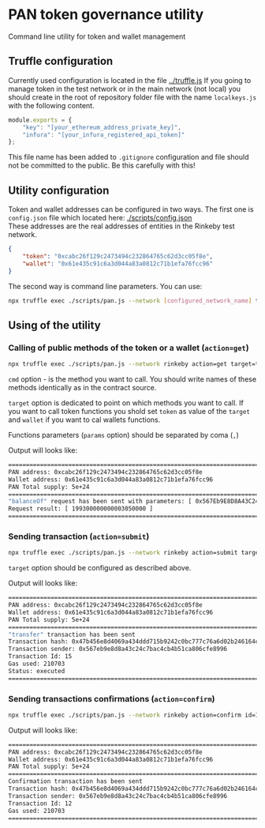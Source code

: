 # PAN token governance utility
Command line utility for token and wallet management

## Truffle configuration

Currently used configuration is located in the file [../truffle.js](../truffle.js)
If you going to manage token in the test network or in the main network (not local) 
you should create in the root of repository folder file with the name `localkeys.js` 
with the following content.

```javascript
module.exports = {
    "key": "[your_ethereum_address_private_key]",
    "infura": "[your_infura_registered_api_token]"
};
```

This file name has been added to `.gitignore` configuration and file should not be committed to the public. 
Be this carefully with this!


## Utility configuration

Token and wallet addresses can be configured in two ways. 
The first one is `config.json` file which located here: [./scripts/config.json](./scripts/config.json)  
These addresses are the real addresses of entities in the Rinkeby test network.

```json
{
    "token": "0xcabc26f129c2473494c232864765c62d3cc05f8e",
    "wallet": "0x61e435c91c6a3d044a83a0812c71b1efa76fcc96"
}
```

The second way is command line parameters. You can use:

```sh
npx truffle exec ./scripts/pan.js --network [configured_network_name] token=0xcabc26f129c2473494c232864765c62d3cc05f8e wallet=0x61e435c91c6a3d044a83a0812c71b1efa76fcc96
```

## Using of the utility

### Calling of public methods of the token or a wallet (`action=get`)

```sh
npx truffle exec ./scripts/pan.js --network rinkeby action=get target=token cmd=balanceOf params=0x567Eb9E8D8A43C24c7bac4cb4b51ca806cFE8996
```

`cmd` option - is the method you want to call. You should write names of these methods identically as in the contract source.  

`target` option is dedicated to point on which methods you want to call. If you want to call token functions you shold set `token` as value of the `target` and `wallet` if you want to cal wallets functions.  

Functions parameters (`params` option) should be separated by coma (`,`)

Output will looks like:

```sh
================================================================================
PAN address: 0xcabc26f129c2473494c232864765c62d3cc05f8e
Wallet address: 0x61e435c91c6a3d044a83a0812c71b1efa76fcc96
PAN Total supply: 5e+24
================================================================================
"balanceOf" request has been sent with parameters: [ 0x567Eb9E8D8A43C24c7bac4cb4b51ca806cFE8996 ]
Request result: [ 199300000000003050000 ]
================================================================================
```

### Sending transaction (`action=submit`)

```sh
npx truffle exec ./scripts/pan.js --network rinkeby action=submit target=token cmd=transfer params=0x567Eb9E8D8A43C24c7bac4cb4b51ca806cFE8996,250000000000000000000
```
`target` option should be configured as described above.

Output will looks like:

```sh
================================================================================
PAN address: 0xcabc26f129c2473494c232864765c62d3cc05f8e
Wallet address: 0x61e435c91c6a3d044a83a0812c71b1efa76fcc96
PAN Total supply: 5e+24
================================================================================
"transfer" transaction has been sent
Transaction hash: 0x47b456e8d4069a434ddd715b9242c0bc777c76a6d02b246164cc56b957a96aea
Transaction sender: 0x567eb9e8d8a43c24c7bac4cb4b51ca806cfe8996
Transaction Id: 15
Gas used: 210703
Status: executed
================================================================================
```

### Sending transactions confirmations (`action=confirm`)

```sh
npx truffle exec ./scripts/pan.js --network rinkeby action=confirm id=12
```

Output will looks like:

```sh
================================================================================
PAN address: 0xcabc26f129c2473494c232864765c62d3cc05f8e
Wallet address: 0x61e435c91c6a3d044a83a0812c71b1efa76fcc96
PAN Total supply: 5e+24
================================================================================
Confirmation transaction has been sent
Transaction hash: 0x47b456e8d4069a434ddd715b9242c0bc777c76a6d02b246164cc56b957a96aea
Transaction sender: 0x567eb9e8d8a43c24c7bac4cb4b51ca806cfe8996
Transaction Id: 12
Gas used: 210703
================================================================================
```
